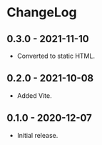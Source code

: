 # ChangeLog

## 0.3.0 - 2021-11-10

- Converted to static HTML.

## 0.2.0 - 2021-10-08

- Added Vite.

## 0.1.0 - 2020-12-07

- Initial release.
